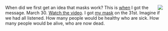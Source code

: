 <img src="http://scripting.com/images/2019/09/09/gru.png" border="0" align="right">When did we first get an idea that masks work? This is <a href="http://scripting.com/2020/03/30.html#a143207">when</a> I got the message. March 30. <a href="https://www.youtube.com/watch?v=jZtEX2-n2Hc">Watch the video</a>. I got <a href="http://scripting.com/2020/03/31/004710.html?title=putASmileOnIt">my mask</a> on the 31st. Imagine if we had all listened. How many people would be healthy who are sick. How many people would be alive, who are now dead.
